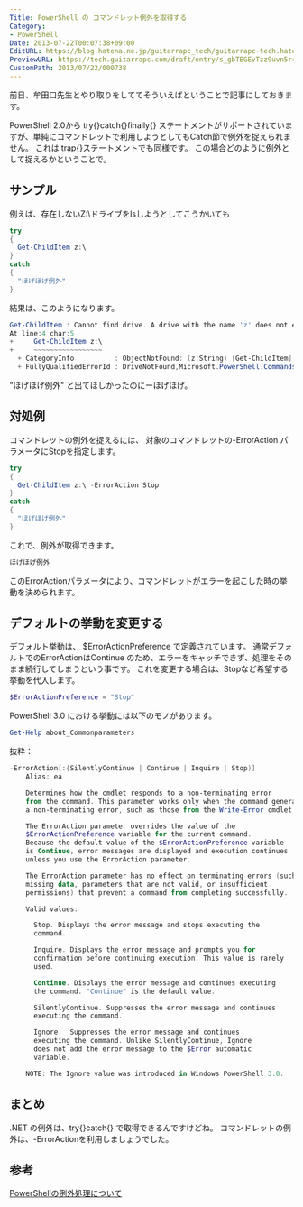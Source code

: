 ```yaml
---
Title: PowerShell の コマンドレット例外を取得する
Category:
- PowerShell
Date: 2013-07-22T00:07:38+09:00
EditURL: https://blog.hatena.ne.jp/guitarrapc_tech/guitarrapc-tech.hatenablog.com/atom/entry/6802418398340941616
PreviewURL: https://tech.guitarrapc.com/draft/entry/s_gbTEGEvTzz9uvn5r4XJ_TFxMA
CustomPath: 2013/07/22/000738
---
```


<!--
Date: 2013-07-22T00:07:38+09:00
URL: https://tech.guitarrapc.com/entry/2013/07/22/000738
-->

前日、牟田口先生とやり取りをしててそういえばということで記事にしておきます。

PowerShell 2.0から try{}catch{}finally{} ステートメントがサポートされていますが、単純にコマンドレットで利用しようとしてもCatch節で例外を捉えられません。
これは trap{}ステートメントでも同様です。
この場合どのように例外として捉えるかということで。



## サンプル
例えば、存在しないZ:\ドライブをlsしようとしてこうかいても

```ps1
try
{
  Get-ChildItem z:\
}
catch
{
  "ほげほげ例外"
}
```


結果は、このようになります。

```ps1
Get-ChildItem : Cannot find drive. A drive with the name 'z' does not exist.
At line:4 char:5
+     Get-ChildItem z:\
+     ~~~~~~~~~~~~~~~~~
  + CategoryInfo          : ObjectNotFound: (z:String) [Get-ChildItem], DriveNotFoundException
  + FullyQualifiedErrorId : DriveNotFound,Microsoft.PowerShell.Commands.GetChildItemCommand
```


"ほげほげ例外" と出てほしかったのにーほげほげ。

## 対処例
コマンドレットの例外を捉えるには、 対象のコマンドレットの-ErrorAction パラメータにStopを指定します。

```ps1
try
{
  Get-ChildItem z:\ -ErrorAction Stop
}
catch
{
  "ほげほげ例外"
}
```


これで、例外が取得できます。

```ps1
ほげほげ例外
```


このErrorActionパラメータにより、コマンドレットがエラーを起こした時の挙動を決められます。

## デフォルトの挙動を変更する
デフォルト挙動は、 $ErrorActionPreference で定義されています。
通常デフォルトでのErrorActionはContinue のため、エラーをキャッチできず、処理をそのまま続行してしまうという事です。
これを変更する場合は、Stopなど希望する挙動を代入します。

```ps1
$ErrorActionPreference = "Stop"
```


PowerShell 3.0 における挙動には以下のモノがあります。

```ps1
Get-Help about_Commonparameters
```


抜粋：

```ps1
-ErrorAction[:{SilentlyContinue | Continue | Inquire | Stop)]
    Alias: ea

    Determines how the cmdlet responds to a non-terminating error
    from the command. This parameter works only when the command generates
    a non-terminating error, such as those from the Write-Error cmdlet.

    The ErrorAction parameter overrides the value of the
    $ErrorActionPreference variable for the current command.
    Because the default value of the $ErrorActionPreference variable
    is Continue, error messages are displayed and execution continues
    unless you use the ErrorAction parameter.

    The ErrorAction parameter has no effect on terminating errors (such as
    missing data, parameters that are not valid, or insufficient
    permissions) that prevent a command from completing successfully.

    Valid values:

      Stop. Displays the error message and stops executing the
      command.

      Inquire. Displays the error message and prompts you for
      confirmation before continuing execution. This value is rarely
      used.

      Continue. Displays the error message and continues executing
      the command. "Continue" is the default value.

      SilentlyContinue. Suppresses the error message and continues
      executing the command.

      Ignore.  Suppresses the error message and continues
      executing the command. Unlike SilentlyContinue, Ignore
      does not add the error message to the $Error automatic
      variable.

    NOTE: The Ignore value was introduced in Windows PowerShell 3.0.
```


## まとめ
.NET の例外は、try{}catch{} で取得できるんですけどね。
コマンドレットの例外は、-ErrorActionを利用しましょうでした。

## 参考
[PowerShellの例外処理について](http://social.technet.microsoft.com/Forums/ja-JP/6fa69292-7725-4108-abc0-8c87b3b95bd0/powershell)
